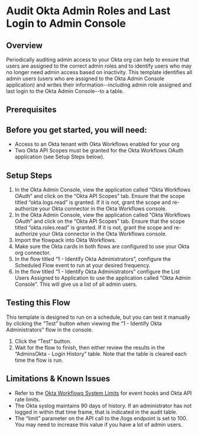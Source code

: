 # Audit Okta Admin Roles and Last Login to Admin Console

## Overview

Periodically auditing admin access to your Okta org can help to ensure
that users are assigned to the correct admin roles and to identify users
who may no longer need admin access based on inactivity. This template
identifies all admin users (users who are assigned to the Okta Admin
Console application) and writes their information--including admin role
assigned and last login to the Okta Admin Console--to a table.

## Prerequisites

## Before you get started, you will need:

-   Access to an Okta tenant with Okta Workflows enabled for your org
-   Two Okta API Scopes must be granted for the Okta Workflows OAuth
    application (see Setup Steps below).

## Setup Steps

1.  In the Okta Admin Console, view the application called “Okta
    Workflows OAuth” and click on the “Okta API Scopes” tab. Ensure that
    the scope titled “okta.logs.read” is granted. If it is not, grant
    the scope and re-authorize your Okta connector in the Okta Workflows
    console.
2.  In the Okta Admin Console, view the application called “Okta
    Workflows OAuth” and click on the “Okta API Scopes” tab. Ensure that
    the scope titled “okta.roles.read” is granted. If it is not, grant
    the scope and re-authorize your Okta connector in the Okta Workflows
    console.
3.  Import the flowpack into Okta Workflows.
4.  Make sure the Okta cards in both flows are configured to use your
    Okta org connector.
5.  In the flow titled “1 - Identify Okta Administrators”, configure the
    Scheduled Flow event to run at your desired frequency.
6.  In the flow titled “1 - Identify Okta Administrators” configure the
    List Users Assigned to Application to use the application called
    “Okta Admin Console”. This will give us a list of all admin users.

## Testing this Flow

This template is designed to run on a schedule, but you can test it
manually by clicking the “Test” button when viewing the “1 - Identify
Okta Administrators” flow in the console.

1.  Click the “Test” button.
2.  Wait for the flow to finish, then either review the results in the
    “AdminsOkta - Login History” table. Note that the table is cleared
    each time the flow is run.

## Limitations & Known Issues

-   Refer to the
    <a href="https://www.google.com/url?q=https://help.okta.com/en/prod/Content/Topics/Workflows/workflows-system-limits.htm&amp;sa=D&amp;source=editors&amp;ust=1637190095246000&amp;usg=AOvVaw08ttORajd4_d9qX2OxPvpL" class="c7">Okta Workflows System Limits</a>
     for event hooks and Okta API rate limits.
-   The Okta syslog maintains 90 days of history. If an administrator
    has not logged in within that time frame, that is indicated in the
    audit table.
-   The “limit” parameter on the API call to the /logs endpoint is set
    to 100. You may need to increase this value if you have a lot of
    admin users.
<!--stackedit_data:
eyJoaXN0b3J5IjpbLTYxODY3OTE5OV19
-->
